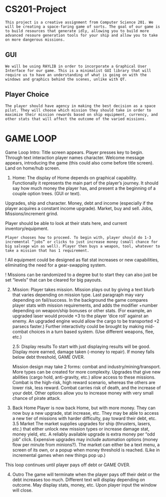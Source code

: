 # CS201-Project
    This project is a creative assignment from Computer Science 201. We will be creating a space-faring game of sorts. The goal of our game is to build resources that generate idly, allowing you to build more advanced resoure generation tools for your ship and allow you to take on more dangerous missions. 


## GUI
    We will be using RAYLIB in order to incorporate a Graphical User Interface for our game. This is a minimalist GUI library that will require us to have an understanding of what is going on with the windows and graphics behind the scenes, unlike with QT.

## Player Choice
    The player should have agency in making the best decision as a space pilot. They will choose which mission they should take in order to maximize their mission rewards based on ship equipment, currency, and other stats that will affect the outcome of the varied missions.

# GAME LOOP
Game Loop
Intro:
	Title screen appears. Player presses key to begin. Through text interaction player names character. Welcome message appears, introducing the game (this could also come before title screen). Land on home/hub screen.

1. Home:
	The display of Home depends on graphical capability. Functionally it represents the main part of the player’s journey. It should say how much money the player has, and present a the beginning of a couple option trees. (GUI or text).
	
Upgrades, ship and character. 
Money, debt and income (especially if the player acquires a constant income upgrade). 
Market, buy and sell.
Jobs, Missions/increment grind.

Player should be able to look at their stats here, and current inventory/equipment.

	Player chooses how to proceed. To begin with, player should do 1-3 incremental “jobs” or clicks to just increase money (small chance for big salvage win as well). Player then buys a weapon, tool, whatever to take a mission that has 1 requirement.

! All equipment could be designed as flat stat increases or new capabilities, eliminating the need for a gear-swapping system. 

! Missions can be randomized to a degree but to start they can also just be set “levels” that can be cleared for big payouts.


2. Mission:
	Player takes mission. Mission plays out by giving a text blurb that varies depending on mission type. Last paragraph may vary depending on fail/success. In the background the game compares player stats with mission requirements, and adds the modifier +number depending on weapon/ship bonuses or other stats. (For example, an upgraded laser would provide +3 to the player ‘dice roll’ against an enemy. An upgraded engine would allow the cargo to be transported +2 parsecs faster.) Further interactivity could be brought by making mid-combat choices in a turn based system. (Use different weapons, flee, etc.)
	
	2.5: Display results
To start with just displaying results will be good. Display more earned, damage taken (-money to repair). If money falls below debt threshold, GAME OVER. 

	Mission design may take 2 forms: combat and industry/mining/transport. More types can be created for more complexity. Upgrades that give new abilities (cargo hold, anti-gravity, etc.) allow access to these missions. Combat is the high-risk, high reward scenario, whereas the others are lower risk, less reward. Combat carries risk of death, and the increase of your debt. Other options allow you to increase money with very small chance of pirate attack.




3. Back Home
	Player is now back Home, but with more money. They can now buy a new upgrade, stat increase, etc. They may be able to access a new tier of missions with harder difficulty, pay toward their debt, etc.
	3.5 Market
	The market supplies upgrades for ship (thrusters, lasers, etc.) that either unlock 		 new mission types or increase damage stat, money yield, etc. A reliably available upgrade is extra money per “odd job” click. Expensive upgrades may include automation options (money flow per minute from minions?). The market can either be a text menu, a screen of its own, or a popup when money threshold is reached. (Like in incremental games when new things pop up.)


This loop continues until player pays off debt or GAME OVER.

4. Outro
	The game will terminate when the player pays off their debt or the debt increases too much. Different text will display depending on outcome. May display stats, money, etc. Upon player input the window will close.

